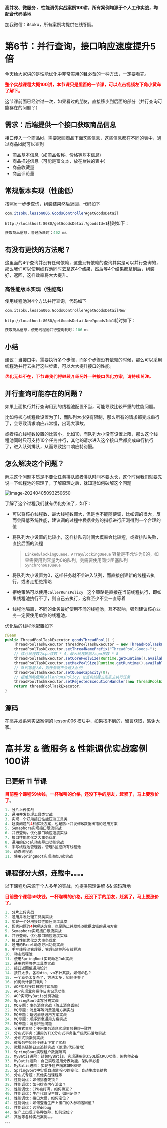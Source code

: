 **高并发、微服务 、性能调优实战案例100讲，所有案例均源于个人工作实战，均配合代码落地**

加我微信：itsoku，所有案例均提供在线答疑。

# 第6节：并行查询，接口响应速度提升5倍

今天给大家讲的是性能优化中非常实用的且必备的一种方法，一定要看完。

<font style="color:red; font-weight:bold">整个实战课程大概100讲，本节课只是里面的一节课，可以点击视频左下角小黄车了解下。</font>

这节课前面已经讲过一次，如果看过的朋友，直接移步到后面的部分（并行查询可能存在的问题？）



## 需求：后端提供一个接口获取商品信息

接口传入一个商品id，需要返回商品下面这些信息，这些信息都在不同的表中，通过商品id就可以查到

- 商品基本信息（如商品名称、价格等基本信息)
- 商品描述信息（可能是富文本，放在单独的表中）
- 商品收藏量
- 商品评论量



## 常规版本实现（性能低）

按照id一步步查询，组装结果然后返回，代码如下

```java
com.itsoku.lesson006.GoodsController#getGoodsDetail
```

`http://localhost:8080/getGoodsDetail?goodsId=1`耗时如下：

```java
获取商品信息，普通版耗时：402 ms
```



## 有没有更快的方法呢？

这里面的4个查询并没有任何依赖，这些没有依赖的查询其实是可以并行查询的，那么我们可以使用线程池同时去拿这4个结果，然后等4个结果都拿到后，组装好，返回，这样效率将大大提升。



### 高性能版本实现（性能高）

使用线程池对4个方法并行查询，代码如下

```
com.itsoku.lesson006.GoodsController#getGoodsDetailNew
```

`http://localhost:8080/getGoodsDetailNew?goodsId=1`耗时如下：

```java
获取商品信息，使用线程池并行查询耗时：106 ms
```



## 小结

建议：当接口中，需要执行多个步骤，而多个步骤没有依赖的时候，那么可以采用线程池并行去执行这些步骤，可以大大提升接口的性能。

<span style="color:red; font-weight:bold">优化无处不在，下节课我们将继续介绍另外一种接口优化方案，请持续关注。</span>



## 并行查询可能存在的问题？

如果上面执行并行查询用到的线程池配置不当，可能导致比较严重的性能问题。

比如将核心线程数设置为了1，而队列大小没有限制，那么所有的请求都变成串行了，会导致请求响应非常慢，出现大事故。

或者核心线程数设置的比较小，比如10，而队列大小没有设置上限，那么这个线程池同时只可支持10个任务并行，其他的请求进入这个接口后都变成串行执行了，进入队列排队，从而导致接口响应特别慢。



## 怎么解决这个问题？

解决这个问题本质是不要让任务排队或者排队时间不要太长，这个时候我们就要先说一下线程池的原理了，了解原理之后，就知道如何破解这个问题

![image-20240405093250650](img/image-20240405093250650.png)

了解了这个过程我们就有优化办法了，如下：

- 可以将核心线程数、最大线程数调大，但是也不能随便调，比如调的很大，反而会降低系统性能，建议调的过程中根据业务的指标进行压测得到一个合理的值

- 将队列大小设置的比较小，这样排队的时间大概率会比较短，或者排队失败，直接后面的流程

  > `LinkedBlockingQueue、ArrayBlockingQueue` 容量是不允许为0的，如果需要用到容量为0的队列，则需要使用同步阻塞队列`SynchronousQueue`

- 将队列大小设置为0，这样任务就不会进入队列，而直接创建新的线程去执行，或者走拒绝策略

- 拒绝策略可以使用`CallerRunsPolicy`，这个策略是直接在当前线程执行，即如果线程池执行不了，则自己去执行，这样至少不会一直等着

- 线程池隔离，不同的业务最好使用不同的线程池，互不影响，强烈建议核心业务一定要使用单独的线程池。

优化后的线程池配置如下

```java
@Bean
public ThreadPoolTaskExecutor goodsThreadPool() {
    ThreadPoolTaskExecutor threadPoolTaskExecutor = new ThreadPoolTaskExecutor();
    threadPoolTaskExecutor.setThreadNamePrefix("ThreadPool-Goods-");
    // 核心线程数为cpu核数 * 4，最大线程数据为cpu核数 * 8
    threadPoolTaskExecutor.setCorePoolSize(Runtime.getRuntime().availableProcessors() * 4);
    threadPoolTaskExecutor.setMaxPoolSize(Runtime.getRuntime().availableProcessors() * 8);
    // 队列容量为0，则任务就不会进入队列
    threadPoolTaskExecutor.setQueueCapacity(0);
    // 拒绝策略使用CallerRunsPolicy，让当前线程去兜底去执行任务
    threadPoolTaskExecutor.setRejectedExecutionHandler(new ThreadPoolExecutor.CallerRunsPolicy());
    return threadPoolTaskExecutor;
}
```



## 源码

在高并发系列实战案例的 lesson006 模块中，如果找不到的，留言获取，感谢大家。



# 高并发 & 微服务 & 性能调优实战案例100讲

## 已更新 11 节课

<span style="font-weight:bold; color:red">目前整个课程59块钱，一杯咖啡的价格，还没下手的朋友，赶紧了，马上要涨价了</span>。

```java
1. 分片上传实战
2. 通用并发处理工具类实战
3. 实现一个好用接口性能压测工具类
4. 超卖问题的4种解决方案，也是防止并发修改数据出错的通用方案
5. Semaphore实现接口限流实战
6. 并行查询，优化接口响应速度实战
7. 接口性能优化之大事务优化
8. 通用的Excel动态导出功能实战
9. 手写线程池管理器，管理&监控所有线程池
10. 动态线程池
11. 使用SpringBoot实现动态Job实战
```



## 课程部分大纲，连载中。。。。

以下课程均来源于个人多年的实战，均提供原理讲解 && 源码落地

<span style="font-weight:bold; color:red">目前整个课程59块钱，一杯咖啡的价格，还没下手的朋友，赶紧了，马上要涨价了</span>。

```java
1. 分片上传实战
2. 通用并发处理工具类实战
3. 实现一个好用接口性能压测工具类
4. 超卖问题的4种解决方案，也是防止并发修改数据出错的通用方案
5. Semaphore实现接口限流实战
6. 并行查询，优化接口响应速度实战
7. 接口性能优化之大事务优化
8. 通用的Excel动态导出功能实战
9. 手写线程池管理器，管理&监控所有线程池
10. 动态线程池
11. 使用SpringBoot实现动态Job实战
12. 通用的幂等性工具类实战
13. 接口返回值通用设计
14. 接口太多，各种dto、vo不计其数，如何命名？
15. 一个业务太复杂了，方法太多，如何传参？
16. 如何统计接口耗时？
17. AOP实战接口日志打印功能
18. AOP实现业务操作日志记录功能
19. AOP实现MyBatis分页功能
20. SpringBoot读写分离实战
21. MQ专题：事务消息实战（防止消息丢失）
22. MQ专题：消息幂等消费通用方案实战
23. MQ专题：延迟消息通用方案实战
24. MQ专题：顺序消息通用方案实战
25. MQ专题：消息积压问题
26. 分布式事务：使用事务消息实现事务最终一致性
27. 分布式事务：通用的TCC分布式事务生产级代码落地实战
28. 分布式锁案例实战
29. 微服务中如何传递上下文？实战
30. 微服务链路日志追踪实战（原理&代码落地）
31. SpringBoot实现租户数据隔离
32. MyBatis进阶：封装MyBatis，实现通用的无SQL版CRUD功能，架构师必备
33. MyBatis进阶：自己实现通用分表功能，架构师必备
34. MyBatis进阶：实现多租户隔离ORM框架
35. SpringBoot中实现自动监听PO的变化，自动生成表结构
36. 分布式专题：其他实战课程等
37. 性能调优：如何排查死锁？
38. 性能调优：如何排查内存溢出？
39. 性能调优：CPU被打满，如何排查？
40. 性能调优：生产代码没生效，如何定位？
41. 性能调优：接口太慢，如何定位？
42. 性能调优：如何查看生产上接口的入参和返回值？
43. 性能调优：远程debug
44. 生产上出现了各种故障，如何定位？
45. 其他等各种实战案例。。。
。。。
```

